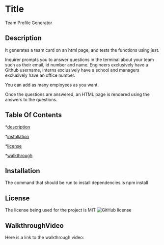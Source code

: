 
# Title 

Team Profile Generator

    

## Description 

It generates a team card on an html page, and tests the functions using jest.

Inquirer prompts you to answer questions in the terminal about your team such as their email, id number and name. Engineers exclusively have a Github username, interns exclusively have a school and managers exclusively have an office number.

You can add as many employees as you want.

Once the questions are answered, an HTML page is rendered using the answers to the questions.

    

## Table Of Contents 

*[description](#description) 

*[installation](#installation) 

*[license](#license) 

*[walkthrough](#walkthroughVideo) 

    

## Installation 

The command that should be run to install dependencies is npm install 

## License 

The license being used for the project is MIT ![GitHub license](https://img.shields.io/badge/license-MIT-blue.svg) 


## WalkthroughVideo
    
Here is a link to the walkthrough video: 

